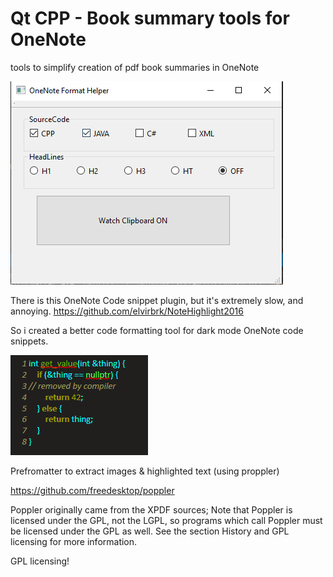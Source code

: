 # Qt CPP - Book summary tools  for OneNote
tools to simplify creation of pdf book summaries in OneNote

![alt text](https://github.com/MKXer/One-Note-pdf-Summary-Tool/blob/91abc03cb95a78cc0aa5b6168241805672892598/ui.png)

There is this OneNote Code snippet plugin, but it's extremely slow, and annoying. 
https://github.com/elvirbrk/NoteHighlight2016

So i created a better code formatting tool for dark mode OneNote code snippets.

![alt text](https://github.com/MKXer/One-Note-pdf-Summary-Tool/blob/91abc03cb95a78cc0aa5b6168241805672892598/code.png)



Prefromatter to extract images & highlighted text (using proppler)

https://github.com/freedesktop/poppler

Poppler originally came from the XPDF sources;
Note that Poppler is licensed under the GPL, not the LGPL, so programs which call Poppler must be licensed under the GPL as well. See the section History and GPL licensing for more information.

GPL licensing!

